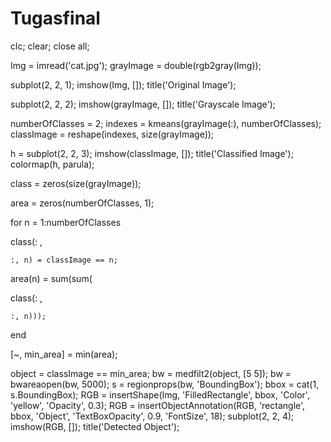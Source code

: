 # Tugasfinal
clc;
clear;
close
all;

Img = imread('cat.jpg');
grayImage = double(rgb2gray(Img));

subplot(2, 2, 1);
imshow(Img, []);
title('Original Image');

subplot(2, 2, 2);
imshow(grayImage, []);
title('Grayscale Image');

numberOfClasses = 2;
indexes = kmeans(grayImage(:), numberOfClasses);
classImage = reshape(indexes, size(grayImage));

h = subplot(2, 2, 3);
imshow(classImage, []);
title('Classified Image');
colormap(h, parula);


class = zeros(size(grayImage));


area = zeros(numberOfClasses, 1);

for n = 1:numberOfClasses


class(: ,

    :, n) = classImage == n;
area(n) = sum(sum(


class(: ,

    :, n)));
end

[~, min_area] = min(area);

object = classImage == min_area;
bw = medfilt2(object, [5 5]);
bw = bwareaopen(bw, 5000);
s = regionprops(bw, 'BoundingBox');
bbox = cat(1, s.BoundingBox);
RGB = insertShape(Img, 'FilledRectangle', bbox, 'Color', 'yellow', 'Opacity', 0.3);
RGB = insertObjectAnnotation(RGB, 'rectangle', bbox, 'Object', 'TextBoxOpacity', 0.9, 'FontSize', 18);
subplot(2, 2, 4);
imshow(RGB, []);
title('Detected Object');
